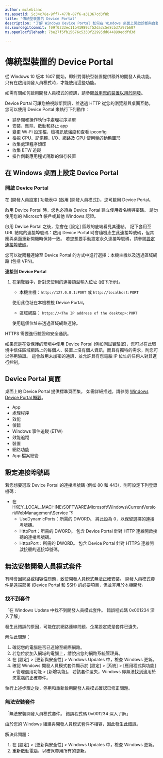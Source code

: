 ```yaml
---
author: mcleblanc
ms.assetid: 5c34c78e-9ff7-477b-87f6-a31367cd3f8b
title: "傳統型裝置的 Device Portal"
description: "了解 Windows Device Portal 如何在 Windows 桌面上開啟診斷與自動化功能。"
ms.sourcegitcommit: f09f0233ec11b41989cf52da3c5e8cb37a97b607
ms.openlocfilehash: 7be27f5fb15676c5330f22995dd044899eddfd3d

---
```

# 傳統型裝置的 Device Portal

從 Windows 10 版本 1607 開始，即針對傳統型裝置提供額外的開發人員功能。 只有在啟用開發人員模式時，才能使用這些功能。

如需有關如何啟用開發人員模式的資訊，請參閱[啟用您的裝置以用於開發](../get-started/enable-your-device-for-development.md)。

Device Portal 可讓您檢視診斷資訊，並透過 HTTP 從您的瀏覽器與桌面互動。 您可以使用 Device Portal 來執行下列動作：
- 請參閱和操作執行中處理程序清單
- 安裝、刪除、啟動和終止 app
- 變更 Wi-Fi 設定檔、檢視訊號強度和查看 ipconfig
- 檢視 CPU、記憶體、I/O、網路及 GPU 使用量的動態圖形
- 收集處理程序傾印
- 收集 ETW 追蹤 
- 操作側載應用程式隔離的儲存裝置

## 在 Windows 桌面上設定 Device Portal

### 開啟 Device Portal

在 \[開發人員設定\] 功能表中 (啟用 \[開發人員模式\])，您可啟用 Device Portal。  

啟用 Device Portal 時，您也必須為 Device Portal 建立使用者名稱與密碼。 請勿使用您的 Microsoft 帳戶或其他 Windows 認證。  

啟用 Device Portal 之後，您會在 \[設定\] 區段的底端看見其連結。 記下套用至 URL 結尾的連接埠號碼：啟用 Device Portal 時會隨機產生此連接埠號碼，但其應與桌面重新開機時保持一致。 若您想要手動設定永久連接埠號碼，請參閱[設定連接埠號碼](device-portal-desktop.md#setting-port-numbers)。

您可以從兩種連線至 Device Portal 的方式中進行選擇：本機主機以及透過區域網路 (包括 VPN)。

**連接到 Device Portal**

1. 在瀏覽器中，針對您使用的連接類型輸入位址 (如下所示)。

    - 本機主機：`http://127.0.0.1:PORT` 或 `http://localhost:PORT`

    使用此位址在本機檢視 Device Portal。
    
    - 區域網路： `https://<The IP address of the desktop>:PORT`

    使用這個位址來透過區域網路連線。

HTTPS 需要進行驗證和安全通訊。

如果您是在受保護的環境中使用 Device Portal (例如測試實驗室)，您可以在此環境中信任區域網路上的每個人、裝置上沒有個人資訊，而且有獨特的需求，則您可以停用驗證。 這會啟用未加密的通訊，並允許具有您電腦 IP 位址的任何人對其進行控制。

## Device Portal 頁面

桌面上的 Device Portal 提供標準頁面集。 如需詳細描述，請參閱 [Windows Device Portal 概觀](device-portal.md)。

- App
- 處理程序
- 效能
- 偵錯
- Windows 事件追蹤 (ETW)
- 效能追蹤
- 裝置
- 網路功能
- App 檔案總管 

## 設定連接埠號碼

若您想要選取 Device Portal 的連接埠號碼 (例如 80 和 443)，則可設定下列登錄機碼︰

- 在 HKEY_LOCAL_MACHINE\SOFTWARE\Microsoft\Windows\CurrentVersion\WebManagement\Service 下
    - UseDynamicPorts：所需的 DWORD。 將此設為 0，以保留選擇的連接埠號碼。
    - HttpPort：所需的 DWORD。 包含 Device Portal 針對 HTTP 連線開啟接聽的連接埠號碼。  
    - HttpsPort：所需的 DWORD。 包含 Device Portal 針對 HTTPS 連線開啟接聽的連接埠號碼。

## 無法安裝開發人員模式套件
有時會因網路或相容性問題，致使開發人員模式無法正確安裝。 開發人員模式套件是遠端部署 (Device Portal 和 SSH) 的必要項目，但並非用於本機開發。  

### 找不到套件

「在 Windows Update 中找不到開發人員模式套件。 錯誤程式碼 0x001234 深入了解」   

發生此錯誤的原因，可能在於網路連線問題、企業設定或是套件已遺失。 

解決此問題：

1. 確認您的電腦是否已連線至網際網路。 
2. 若您位於加入網域的電腦上，請說出您的網路系統管理員。 
3. 在 \[設定\] &gt; \[更新與安全性\] &gt; Windows Updates 中，檢查 Windows 更新。
4. 確認 Windows 開發人員模式套件顯示於 \[設定\] &gt; \[系統\] &gt; \[應用程式與功能\] &gt; 管理選用功能 &gt; \[新增功能\]。 若該套件遺失，Windows 即無法找到適用於您電腦的正確套件。 

執行上述步驟之後，停用和重新啟用開發人員模式確認已修正問題。 


### 無法安裝套件

「無法安裝開發人員模式套件。 錯誤程式碼 0x001234 深入了解」

由於您的 Windows 組建與開發人員模式套件不相容，因此發生此錯誤。 

解決此問題：

1. 在 \[設定\] &gt; \[更新與安全性\] &gt; Windows Updates 中，檢查 Windows 更新。
2. 重新啟動電腦，以確保套用所有的更新。



<!--HONumber=Jun16_HO4-->


